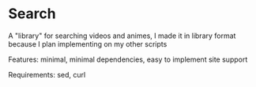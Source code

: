 # Search
A "library" for searching videos and animes, I made it 
in library format because I plan implementing on my other scripts

Features: minimal, minimal dependencies, easy to implement site support

Requirements: sed, curl
